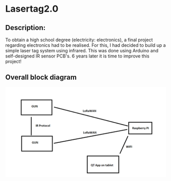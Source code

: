 # Lasertag2.0
## Description:
To obtain a high school degree (electricity: electronics), a final project regarding electronics had to be realised. For this, I had decided to build up a simple laser tag system using infrared. This was done using Arduino and self-designed IR sensor PCB's.  6 years later it is time to improve this project!

## Overall block diagram

![](Images/BlockDiagram.png)
